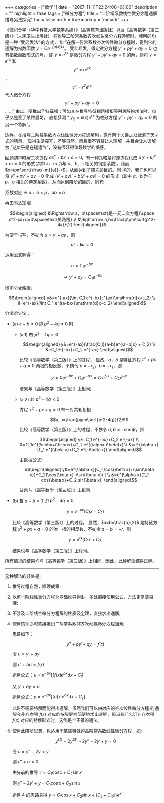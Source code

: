 +++
categories = ["数学"]
date = "2007-11-11T22:24:00+08:00"
description = ""
highlight = false
tags = ["微分方程"]
title = "二阶常系数线性微分方程通解推导另法探究"
toc = false
math = true
markup = "mmark"
+++

《微积分学（华中科技大学数学系编）》（高等教育出版社）以及《高等数学（第三版）》（人民卫生出版社）
在推导二阶常系数齐次线性微分方程通解时，使用的均是一种 “受启发法” 的方式，
如 “在解一阶常系数齐次线性微分方程时，得到它的通解为指数函数 $y=Ce^{-\int p(x)\mathrm{d}x}$。
受此启发，假定微分方程 $y''+py'+qy=0$ 也有指数函数形式的解，
即 $y=e^{rx}$ 是微分方程 $y''+py'+qy=0$ 的解，则将 $y=e^{rx}$ 和 $$y''=re^{rx}$$，$$y''=r^2e^{rx}$$ 代入微分方程 $$y''+py'+qy=0$$......”
由此，便推出了特征根；再如其在推导特征根两根相等时通解的求法时，似乎又是受了某种启发，
直接猜测 “ $y_2=u(x)e^{rx}$ 为微分方程 $y''+py'+qy=0$ 的另一个特解”。

这样，在推导二阶常系数齐次线性微分方程通解时，竟有两个关键之处使用了天才式的猜测，
显得生硬突兀，不够自然，而且很不容易让人理解，并且会让人误解为 “这似乎是在碰运气“，没有很好得体现数学的美感。

回顾初中时解二次方程 $ax^2+bx+c=0$，有一种策略是将原方程化成 $a(x+k)^2+m=0$ 的形式(其中 $k$、$m$ 为与 $a$、$b$、$c$ 相关的待定系数)，继而$x=\pm\sqrt{\frac{-m}{a}}-k$，从而达到了降次的目的。同
样的，我们也可以将 $y''+py'+qy=0$ 化成 $(y'+ay)’+b(y'+ay)=0$ 的形式（其中 $a$，$b$ 为与 $p$，$q$ 相关的待定系数），从而达到降阶的目的，则有:

系数对应 $\Rightarrow$ $a+b=p$，$ab=q$

再由韦达定理

$$\begin{aligned}
&\Rightarrow a，b\space\text{是一元二次方程}\space x^2-px+q=0\space\text{的两根} \\
&\Rightarrow a,b=\frac{p\pm\sqrt{p^2-4q}}{2}
\end{aligned}$$

为便于书写，不妨令 $u=y'+ay$，则

$$u’+bu=0$$

运用公式解得：

$$u=C_1 e^{−bx}$$

$$\Rightarrow y'+ay=C_1 e^{-bx}$$

运用公式解得:

$$\begin{aligned}
y&=e^{-ax}(\int C_1 e^{-bx}e^{ax}\mathrm{d}x+c_2) \\
&=e^{-ax}(\int C_1 e^{(a-b)x}\mathrm{d}x+c_2)
\end{aligned}$$

分情况讨论：

* (a) $a-b \neq 0$ 即 $p^2−4q \neq 0$ 时

    * (a.1) 若 $p^2 − 4q > 0$

        $$\begin{aligned}
        y&=e^{-ax}(\frac{C_1}{a-b}e^{(a−b)x} + C_2) \\
        &=C_1e^{-bx}+C_2 e^{-ax}
        \end{aligned}$$

        比较《高等数学（第三版）》上的过程， 显然，$a$，$b$ 是特征方程 $x^2+px+q=0$ 两根的相反数，不妨令 $a=-r_2$，$b=-r_1$，则

        $$y=C_1 e^{-bx}+C_2 e^{-\alpha x}=C_1 e^{r_1 x}+C_2 e^{r_2 x}$$

        结果与《高等数学（第三版）》上相同;

    * (a.2) 若 $p^2 − 4q < 0$

        方程 $x^2-p𝑥+q=0$ 有一对共轭复根

        $$a, b=\frac{p\pm\sqrt{p^2-4q}}{2}$$

        比较《高等数学（第三版）》上的过程，不妨令 $a, b=-\alpha\pm i \beta$，则

        $$\begin{aligned}
        y&=C_1 e^{-bx}+C_2 e^{-ax} \\
        &=C_1e^{(\alpha+i\beta)x}+C_2 e^{(\alpha-i\beta)x} \\
        &=e^{\alpha x}(C_1 e^{i\beta x}+C_2 e^{-i\beta x})
        \end{aligned}$$

        由欧拉公式:

        $$\begin{aligned}
        y&=e^{\alpha x}[C_1(\cos{\beta x}+i\sin{\beta x})+C_2(\cos{\beta x}-i\sin{\beta x}) ] \\
        &=e^{\alpha x}(C_1 cos{\beta x}+C_2 sin{\beta x})
        \end{aligned}$$

        结果与《高等数学（第三版）》上相同

* (b) 若 $a-b=0$ 即 $p^2-4q=0$

    $$y=e^{-a x}(C_1 x+C_2)$$

    比较《高等数学（第三版）》上的过程， 显然，$a=b=\frac{p}{2}$ 是特征方程 $x^2+px+q=0$ 的唯一根的相反数，不妨令 $a=b=-r$，则

    $$y=e^{rx}(C_1 x+C_2)$$

    结果也与《高等数学（第三版）》上相同。


所有情况的结果均与《高等数学（第三版）》上相同，因此，此种解法结果正确。

---

这种解法的好处是:

1. 推导过程自然，顺理成章;
2. 以解一阶线性微分方程为基础推导得出，多处直接使用公式，方法更简洁易懂;
3. 不涉及二阶线性微分方程解的性质及定理，直接求出通解;
4. 使用该法亦可直接推出二阶常系数非齐次线性微分方程通解;

    思路如下：

    $$y''+py'+qy=f(x)$$

    令 $u=y'+ay$

    则 $u’+bu=f(x)$

    运用公式：$u=e^{-bx}[\int f(x)e^{bx}\mathrm{d}x+C_1]$

    又 $y'+ay=u$

    运用公式：$y=e^{-ax}[\int u(x)e^{ax}\mathrm{d}x+C_2]$

    此时不需要特解而能得出通解，虽然我们可以由对应的齐次线性微分方程 的通解和非齐次项 $f(x)$ 对应的特解更为简便地求出通解，但当我们忘记非齐次项 $f(x)$ 对应的特解形式时，这倒是个不错的通法。

5. 使用此降阶思想，也适用于某些特殊的高阶常系数线性微分方程，如:

    $$y^{(4)}−2y^{(3)}+2y''−2y'+y=0$$

    令 $u=y''-2y'+y$

    则 $u''+u=0$

    由先前的推导 $u=C_1\cos{x}+C_2\sin{x}$

    则 $y''-2y'+y=C_1\cos{x}+C_2\sin{x}$

    运用 4 的思路易得 $y=C_1\cos{x}+C_2\sin{x}+(C_3+C_4x)e^x$